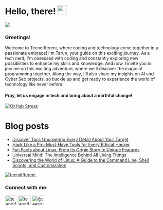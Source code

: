 # Hello, there! <img src="https://raw.githubusercontent.com/MartinHeinz/MartinHeinz/master/wave.gif" width="30px">
![](https://komarev.com/ghpvc/?username=teendifferent&color=brightgreen)

### Greetings! 
Welcome to Teendifferent, where coding and technology come together in a passionate embrace! I'm Tarun, your guide on this exciting journey. As a tech nerd, I'm obsessed with coding and constantly exploring new possibilities to enhance my skills and knowledge. And now, I invite you to join me on this exciting adventure, where we'll discover the magic of programming together. Along the way, I'll also share my insights on AI and Cyber Sec projects, so buckle up and get ready to experience the world of technology like never before!

#### Pray, let us engage in tech and bring about a mirthful change!

[![GitHub Streak](https://streak-stats.demolab.com?user=teendifferent&theme=tokyonight&hide_border=true&background=EB545400)](https://git.io/streak-stats)

# Blog posts

<!-- BLOG-POST-LIST:START -->
- [Discover Tool: Uncovering Every Detail About Your Target](https://medium.com/@teendifferent7/discover-tool-uncovering-every-detail-about-your-target-5ea94046b80d?source=rss-9ecb664d87c1------2)
- [Hack Like a Pro: Must-Have Tools for Every Ethical Hacker](https://medium.com/@teendifferent7/hack-like-a-pro-must-have-tools-for-every-ethical-hacker-287f23594d26?source=rss-9ecb664d87c1------2)
- [Fun Facts about Linux: From Its Origin Story to Unique Features](https://medium.com/@teendifferent7/fun-facts-about-linux-from-its-origin-story-to-unique-features-9cab290f8c9?source=rss-9ecb664d87c1------2)
- [Universal Mind: The Intelligence Behind All Living Things](https://medium.com/@teendifferent7/universal-mind-the-intelligence-behind-all-living-things-762a453cee75?source=rss-9ecb664d87c1------2)
- [Discovering the World of Linux: A Guide to the Command Line, Shell Scripts, and Customization](https://medium.com/@teendifferent7/discovering-the-world-of-linux-a-guide-to-the-command-line-shell-scripts-and-customization-7b29a2a5ea88?source=rss-9ecb664d87c1------2)
<!-- BLOG-POST-LIST:END -->


<p align="left"> <a href="https://github.com/ryo-ma/github-profile-trophy"><img src="https://github-profile-trophy.vercel.app/?username=teendifferent&theme=dracula" alt="teendifferent" /></a> </p>

<h3 align="left">Connect with me:</h3>
<p align="left">
<a href="https://twitter.com/teendifferent2" target="blank"><img align="center" src="https://raw.githubusercontent.com/rahuldkjain/github-profile-readme-generator/master/src/images/icons/Social/twitter.svg" alt="teendifferent2" height="30" width="40" /></a>
<a href="https://instagram.com/teendifferent7" target="blank"><img align="center" src="https://raw.githubusercontent.com/rahuldkjain/github-profile-readme-generator/master/src/images/icons/Social/instagram.svg" alt="teendifferent7" height="30" width="40" /></a>
<a href="https://medium.com/@teendifferent7" target="blank"><img align="center" src="https://raw.githubusercontent.com/rahuldkjain/github-profile-readme-generator/master/src/images/icons/Social/medium.svg" alt="@teendifferent7" height="30" width="40" /></a>
</p>

<!--
**REDDITARUN/REDDITARUN** is a ✨ _special_ ✨ repository because its `README.md` (this file) appears on your GitHub profile.

Here are some ideas to get you started:

- 🔭 I’m currently working on ...
- 🌱 I’m currently learning ...
- 👯 I’m looking to collaborate on ...
- 🤔 I’m looking for help with ...
- 💬 Ask me about ...
- 📫 How to reach me: ...
- 😄 Pronouns: ...
- ⚡ Fun fact: ...
-->
